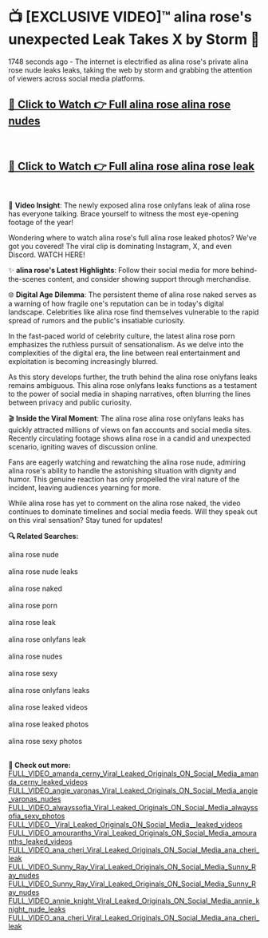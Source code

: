 # 📺 [EXCLUSIVE VIDEO]™ alina rose's unexpected Leak Takes X by Storm 🚀

1748 seconds ago - The internet is electrified as alina rose's private alina rose nude leaks leaks, taking the web by storm and grabbing the attention of viewers across social media platforms.

<h2><a href="https://github-6l9.pages.dev/link1">🔗 Click to Watch 👉 Full alina rose alina rose nudes</a></h2><br>
<h2><a href="https://github-6l9.pages.dev/link2">🔗 Click to Watch 👉 Full alina rose alina rose leak</a></h2><br>

🎥 **Video Insight**: The newly exposed alina rose onlyfans leak of alina rose has everyone talking. Brace yourself to witness the most eye-opening footage of the year!

Wondering where to watch alina rose's full alina rose leaked photos? We've got you covered! The viral clip is dominating Instagram, X, and even Discord. WATCH HERE!

✨ **alina rose's Latest Highlights**: Follow their social media for more behind-the-scenes content, and consider showing support through merchandise.

🌐 **Digital Age Dilemma**: The persistent theme of alina rose naked serves as a warning of how fragile one's reputation can be in today's digital landscape. Celebrities like alina rose find themselves vulnerable to the rapid spread of rumors and the public's insatiable curiosity.

In the fast-paced world of celebrity culture, the latest alina rose porn emphasizes the ruthless pursuit of sensationalism. As we delve into the complexities of the digital era, the line between real entertainment and exploitation is becoming increasingly blurred.

As this story develops further, the truth behind the alina rose onlyfans leaks remains ambiguous. This alina rose onlyfans leaks functions as a testament to the power of social media in shaping narratives, often blurring the lines between privacy and public curiosity.

🎬 **Inside the Viral Moment**: The alina rose alina rose onlyfans leaks has quickly attracted millions of views on fan accounts and social media sites. Recently circulating footage shows alina rose in a candid and unexpected scenario, igniting waves of discussion online.

Fans are eagerly watching and rewatching the alina rose nude, admiring alina rose's ability to handle the astonishing situation with dignity and humor. This genuine reaction has only propelled the viral nature of the incident, leaving audiences yearning for more.

While alina rose has yet to comment on the alina rose naked, the video continues to dominate timelines and social media feeds. Will they speak out on this viral sensation? Stay tuned for updates!

<strong>🔍 Related Searches:</strong>

alina rose nude
<br><br>
alina rose nude leaks
<br><br>
alina rose naked
<br><br>
alina rose porn
<br><br>
alina rose leak
<br><br>
alina rose onlyfans leak
<br><br>
alina rose nudes
<br><br>
alina rose sexy
<br><br>
alina rose onlyfans leaks
<br><br>
alina rose leaked videos
<br><br>
alina rose leaked photos
<br><br>
alina rose sexy photos
<br><br>



<strong>🔗 Check out more:</strong><br>
<a href="./FULL_VIDEO_amanda_cerny_Viral_Leaked_Originals_ON_Social_Media_amanda_cerny_leaked_videos.md">FULL_VIDEO_amanda_cerny_Viral_Leaked_Originals_ON_Social_Media_amanda_cerny_leaked_videos</a><br>
<a href="./FULL_VIDEO_angie_varonas_Viral_Leaked_Originals_ON_Social_Media_angie_varonas_nudes.md">FULL_VIDEO_angie_varonas_Viral_Leaked_Originals_ON_Social_Media_angie_varonas_nudes</a><br>
<a href="./FULL_VIDEO_alwayssofia_Viral_Leaked_Originals_ON_Social_Media_alwayssofia_sexy_photos.md">FULL_VIDEO_alwayssofia_Viral_Leaked_Originals_ON_Social_Media_alwayssofia_sexy_photos</a><br>
<a href="./FULL_VIDEO__Viral_Leaked_Originals_ON_Social_Media__leaked_videos.md">FULL_VIDEO__Viral_Leaked_Originals_ON_Social_Media__leaked_videos</a><br>
<a href="./FULL_VIDEO_amouranths_Viral_Leaked_Originals_ON_Social_Media_amouranths_leaked_videos.md">FULL_VIDEO_amouranths_Viral_Leaked_Originals_ON_Social_Media_amouranths_leaked_videos</a><br>
<a href="./FULL_VIDEO_ana_cheri_Viral_Leaked_Originals_ON_Social_Media_ana_cheri_leak.md">FULL_VIDEO_ana_cheri_Viral_Leaked_Originals_ON_Social_Media_ana_cheri_leak</a><br>
<a href="./FULL_VIDEO_Sunny_Ray_Viral_Leaked_Originals_ON_Social_Media_Sunny_Ray_nudes.md">FULL_VIDEO_Sunny_Ray_Viral_Leaked_Originals_ON_Social_Media_Sunny_Ray_nudes</a><br>
<a href="./FULL_VIDEO_Sunny_Ray_Viral_Leaked_Originals_ON_Social_Media_Sunny_Ray_nudes.md">FULL_VIDEO_Sunny_Ray_Viral_Leaked_Originals_ON_Social_Media_Sunny_Ray_nudes</a><br>
<a href="./FULL_VIDEO_annie_knight_Viral_Leaked_Originals_ON_Social_Media_annie_knight_nude_leaks.md">FULL_VIDEO_annie_knight_Viral_Leaked_Originals_ON_Social_Media_annie_knight_nude_leaks</a><br>
<a href="./FULL_VIDEO_ana_cheri_Viral_Leaked_Originals_ON_Social_Media_ana_cheri_leak.md">FULL_VIDEO_ana_cheri_Viral_Leaked_Originals_ON_Social_Media_ana_cheri_leak</a><br>
